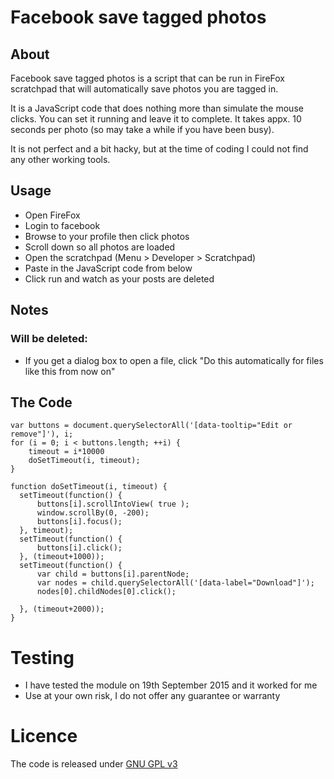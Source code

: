 # Facebook save tagged photos
## About
Facebook save tagged photos is a script that can be run in FireFox scratchpad that will automatically save photos you are tagged in.

It is a JavaScript code that does nothing more than simulate the mouse clicks. You can set it running and leave it to complete. It takes appx. 10 seconds per photo (so may take a while if you have been busy).

It is not perfect and a bit hacky, but at the time of coding I could not find any other working tools. 

## Usage
* Open FireFox
* Login to facebook
* Browse to your profile then click photos
* Scroll down so all photos are loaded
* Open the scratchpad (Menu > Developer > Scratchpad)
* Paste in the JavaScript code from below
* Click run and watch as your posts are deleted

## Notes
### Will be deleted:
* If you get a dialog box to open a file, click "Do this automatically for files like this from now on"

## The Code
    
    var buttons = document.querySelectorAll('[data-tooltip="Edit or remove"]'), i;
    for (i = 0; i < buttons.length; ++i) {
        timeout = i*10000
        doSetTimeout(i, timeout);
    }
    
    function doSetTimeout(i, timeout) {
      setTimeout(function() { 
          buttons[i].scrollIntoView( true );
          window.scrollBy(0, -200);
          buttons[i].focus();
      }, timeout);
      setTimeout(function() { 
          buttons[i].click();
      }, (timeout+1000));
      setTimeout(function() { 
          var child = buttons[i].parentNode;
          var nodes = child.querySelectorAll('[data-label="Download"]');
          nodes[0].childNodes[0].click();
    
      }, (timeout+2000));
    }
    
# Testing
* I have tested the module on 19th September 2015 and it worked for me
* Use at your own risk, I do not offer any guarantee or warranty

# Licence
The code is released under [GNU GPL v3](http://www.gnu.org/licenses/gpl-3.0.en.html)